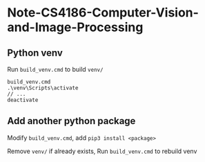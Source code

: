 # Note-CS4186-Computer-Vision-and-Image-Processing

## Python venv

Run `build_venv.cmd` to build `venv/`

```
build_venv.cmd
.\venv\Scripts\activate
// ...
deactivate
```

## Add another python package

Modify `build_venv.cmd`, add `pip3 install <package>`

Remove `venv/` if already exists, Run `build_venv.cmd` to rebuild venv

